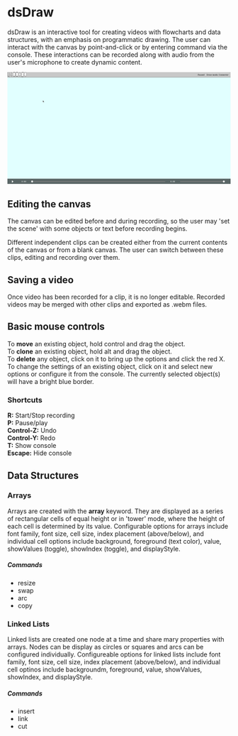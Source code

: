 # dsDraw

dsDraw is an interactive tool for creating videos with flowcharts and data structures, with an emphasis on programmatic drawing. The user can interact with the canvas by point-and-click or by entering command via the console. These interactions can be recorded along with audio from the user's microphone to create dynamic content. 

![gif cannot be loaded](https://github.com/danjeffries96/dsDraw/blob/master/docs/screenshots/menu.gif "Logo Title Text 1")

## Editing the canvas  
The canvas can be edited before and during recording, so the user may 'set the scene' with some objects or text before recording begins. 

Different independent clips can be created either from the current contents of the canvas or from a blank canvas. The user can switch between these clips, editing and recording over them. 

## Saving a video  
Once video has been recorded for a clip, it is no longer editable. Recorded videos may be merged with other clips and exported as .webm files.

## Basic mouse controls
To __move__ an existing object, hold control and drag the object.  
To __clone__ an existing object, hold alt and drag the object.  
To __delete__ any object, click on it to bring up the options and click the red X.   
To change the settings of an existing object, click on it
and select new options or configure it from the console.
The currently selected object(s) will have a bright blue border.  

### Shortcuts
__R:__ Start/Stop recording  
__P:__ Pause/play  
__Control-Z:__ Undo   
__Control-Y:__ Redo  
__T:__ Show console   
__Escape:__ Hide console   


## Data Structures

### Arrays

Arrays are created with the __array__ keyword. They are displayed as a series of rectangular cells of equal height or in 'tower' mode, where the height of each cell
is determined by its value. Configurable options for arrays include font family, font size, cell
size, index placement (above/below), and individual cell options include background, foreground (text color), value, showValues (toggle), showIndex (toggle), and displayStyle.

##### Commands
* resize
* swap  
* arc  
* copy

### Linked Lists

Linked lists are created one node at a time and share mary properties with arrays. Nodes can be display as circles or squares
and arcs can be configured individually. Configureable options for linked lists include font family, font size, cell size,
index placement (above/below), and individual cell optinos include backgroundm, foreground, value, showValues, showIndex, and displayStyle.

##### Commands
* insert
* link
* cut

